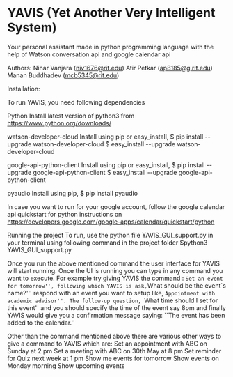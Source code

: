 # YAVIS (Yet Another Very Intelligent System)
Your personal assistant made in python programming language with the help of Watson conversation api and google calendar api

Authors:
Nihar Vanjara (niv1676@rit.edu)
Atir Petkar (ap8185@g.rit.edu)
Manan Buddhadev (mcb5345@rit.edu)

Installation:

To run YAVIS, you need following dependencies

Python
	Install latest version of python3 from https://www.python.org/downloads/

watson-developer-cloud
	Install using pip or easy_install,
$ pip install --upgrade watson-developer-cloud
$ easy_install --upgrade watson-developer-cloud
 
google-api-python-client
	Install using pip or easy_install,
$ pip install --upgrade google-api-python-client
 	$ easy_install --upgrade google-api-python-client

pyaudio
	Install using pip,
	$ pip install pyaudio

In case you want to run for your google account, follow the google calendar api quickstart for python instructions on  https://developers.google.com/google-apps/calendar/quickstart/python

Running the project
To run, use the python file  YAVIS_GUI_support.py in your terminal using following command in the project folder
$python3 YAVIS_GUI_support.py

Once you run the above mentioned command the user interface for YAVIS will start running. Once the UI is running you can type in any command you want to execute. For example try giving YAVIS the command : ``Set an event for tomorrow'', following which YAVIS is ask,``What should be the event`s name?''' respond with an event you want to setup like, ``Appointment with academic advisor''. The follow-up question, ``What time should I set for this event'' and you should specify the time of the event say 8pm and finally YAVIS would give you a confirmation message saying: ``The event has been added to the calendar.''

Other than the command mentioned above there are various other ways to give a command to YAVIS which are:
Set an appointment with ABC on Sunday at 2 pm
Set a meeting with ABC on 30th May at 8 pm
Set reminder for Quiz next week at 1 pm
Show me events for tomorrow
Show events on Monday morning
Show upcoming events



